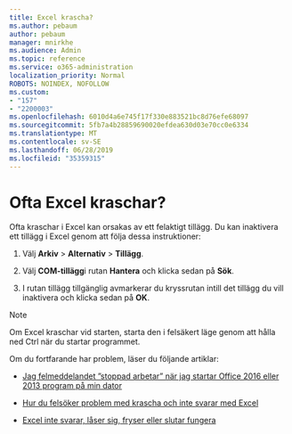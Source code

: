 ```yaml
---
title: Excel krascha?
ms.author: pebaum
author: pebaum
manager: mnirkhe
ms.audience: Admin
ms.topic: reference
ms.service: o365-administration
localization_priority: Normal
ROBOTS: NOINDEX, NOFOLLOW
ms.custom:
- "157"
- "2200003"
ms.openlocfilehash: 6010d4a6e745f17f330e883521bc8d76efe68097
ms.sourcegitcommit: 5fb7a4b28859690020efdea630d03e70cc0e6334
ms.translationtype: MT
ms.contentlocale: sv-SE
ms.lasthandoff: 06/28/2019
ms.locfileid: "35359315"
---
```

# <a name="frequent-excel-crashes"></a>Ofta Excel kraschar?

Ofta kraschar i Excel kan orsakas av ett felaktigt tillägg. Du kan inaktivera ett tillägg i Excel genom att följa dessa instruktioner:
  
1. Välj **Arkiv** \> **Alternativ** \> **Tillägg**.

2. Välj **COM-tillägg**i rutan **Hantera** och klicka sedan på **Sök**.

3. I rutan tillägg tillgänglig avmarkerar du kryssrutan intill det tillägg du vill inaktivera och klicka sedan på **OK**.

> [!NOTE]
> Om Excel kraschar vid starten, starta den i felsäkert läge genom att hålla ned Ctrl när du startar programmet.
  
Om du fortfarande har problem, läser du följande artiklar:
  
- [Jag felmeddelandet ”stoppad arbetar” när jag startar Office 2016 eller 2013 program på min dator](https://support.office.com/article/52bd7985-4e99-4a35-84c8-2d9b8301a2fa.aspx)

- [Hur du felsöker problem med krascha och inte svarar med Excel](https://support.microsoft.com/help/2758592/how-to-troubleshoot-crashing-and-not-responding-issues-with-excel)

- [Excel inte svarar, låser sig, fryser eller slutar fungera](https://support.office.com/article/37e7d3c9-9e84-40bf-a805-4ca6853a1ff4.aspx)
